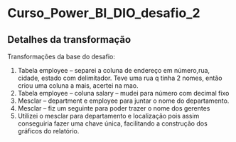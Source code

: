 # Curso_Power_BI_DIO_desafio_2

## Detalhes da transformação
Transformações da base do desafio:
1.	Tabela employee – separei a coluna de endereço em número,rua, cidade, estado com delimitador. Teve uma rua q tinha 2 nomes, então criou uma coluna a mais, acertei na mao.
2.	Tabela employee – coluna salary – mudei para número com decimal fixo
3.	Mesclar – department e employee para juntar o nome do departamento.
4.	Mesclar – fiz um seguinte para poder trazer o nome dos gerentes 
5.	Utilizei o mesclar para departamento e localização pois assim conseguiria fazer uma chave única, facilitando a construção dos gráficos do relatório.
